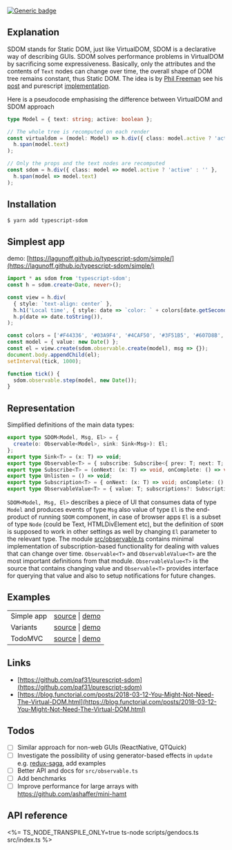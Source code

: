 [![Generic badge](https://img.shields.io/badge/status-experimental-red.svg)](https://shields.io/)
## Explanation
SDOM stands for Static DOM, just like VirtualDOM, SDOM is a
declarative way of describing GUIs. SDOM solves performance problems
in VirtualDOM by sacrificing some expressiveness. Basically, only the
attributes and the contents of `Text` nodes can change over time, the
    overall shape of DOM tree remains constant, thus Static DOM. The
idea is by [Phil Freeman](https://github.com/paf31) see his
[post](https://blog.functorial.com/posts/2018-03-12-You-Might-Not-Need-The-Virtual-DOM.html)
and purescript
[implementation](https://github.com/paf31/purescript-sdom).

Here is a pseudocode emphasising the difference between VirtualDOM and SDOM approach
```ts
type Model = { text: string; active: boolean };

// The whole tree is recomputed on each render
const virtualdom = (model: Model) => h.div({ class: model.active ? 'active' : '' },
  h.span(model.text)
);

// Only the props and the text nodes are recomputed
const sdom = h.div({ class: model => model.active ? 'active' : '' },
  h.span(model => model.text)
);
```

## Installation
```sh
$ yarn add typescript-sdom
```

## Simplest app
demo: [https://lagunoff.github.io/typescript-sdom/simple/](https://lagunoff.github.io/typescript-sdom/simple/)
```ts
import * as sdom from 'typescript-sdom';
const h = sdom.create<Date, never>();

const view = h.div(
  { style: `text-align: center` },
  h.h1('Local time', { style: date => `color: ` + colors[date.getSeconds() % 6] }),
  h.p(date => date.toString()),
);

const colors = ['#F44336', '#03A9F4', '#4CAF50', '#3F51B5', '#607D8B', '#FF5722'];
const model = { value: new Date() };
const el = view.create(sdom.observable.create(model), msg => {});
document.body.appendChild(el);
setInterval(tick, 1000);

function tick() {
  sdom.observable.step(model, new Date());
}
```

## Representation 
Simplified definitions of the main data types:
```ts
export type SDOM<Model, Msg, El> = {
  create(o: Observable<Model>, sink: Sink<Msg>): El;
};
export type Sink<T> = (x: T) => void;
export type Observable<T> = { subscribe: Subscribe<{ prev: T; next: T; }>>; getValue(): T; }; 
export type Subscribe<T> = (onNext: (x: T) => void, onComplete: () => void) => Unlisten;
export type Unlisten = () => void;
export type Subscription<T> = { onNext: (x: T) => void; onComplete: () => void; };
export type ObservableValue<T> = { value: T; subscriptions?: Subscription<{ prev: T; next: T }>>[]; };
```

`SDOM<Model, Msg, El>` describes a piece of UI that consumes data of
type `Model` and produces events of type `Msg` also value of type `El`
is the end-product of running `SDOM` component, in case of browser
apps `El` is a subset of type `Node` (could be Text, HTMLDivElement
etc), but the definition of `SDOM` is supposed to work in other
settings as well by changing `El` parameter to the relevant type. The
module [src/observable.ts](src/observable.ts) contains minimal
implementation of subscription-based functionality for dealing with
values that can change over time. `Observable<T>` and
`ObservableValue<T>` are the most important definitions from that
module. `ObservableValue<T>` is the source that contains changing
value and `Observable<T>` provides interface for querying that value
and also to setup notifications for future changes.

## Examples

<table>
  <tbody>
    <tr>
      <td>Simple app</td>
      <td>
	    <a href=./examples/simple/index.ts target=_blank>source</a> |
		<a href=https://lagunoff.github.io/typescript-sdom/simple/ target=_blank>demo<a>
	  </td>
    </tr>
    <tr>
      <td>Variants</td>
      <td>
	    <a href=./examples/variants/index.ts target=_blank>source</a> |
		<a href=https://lagunoff.github.io/typescript-sdom/variants/ target=_blank>demo<a>
	  </td>
    </tr>
    <tr>
      <td>TodoMVC</td>
      <td>
	    <a href=./examples/todomvc/src/index.ts target=_blank>source</a> |
		<a href=https://lagunoff.github.io/typescript-sdom/todomvc/ target=_blank>demo<a>
	  </td>
    </tr>
  </tbody>
</table>

## Links
- [https://github.com/paf31/purescript-sdom](https://github.com/paf31/purescript-sdom)
- [https://blog.functorial.com/posts/2018-03-12-You-Might-Not-Need-The-Virtual-DOM.html](https://blog.functorial.com/posts/2018-03-12-You-Might-Not-Need-The-Virtual-DOM.html)

## Todos
 - [ ] Similar approach for non-web GUIs (ReactNative, QTQuick)
 - [ ] Investigate the possibility of using generator-based effects in `update` e.g. [redux-saga](https://github.com/redux-saga/redux-saga), add examples
 - [ ] Better API and docs for `src/observable.ts`
 - [ ] Add benchmarks
 - [ ] Improve performance for large arrays with https://github.com/ashaffer/mini-hamt

## API reference
<%= TS_NODE_TRANSPILE_ONLY=true ts-node scripts/gendocs.ts src/index.ts %>
